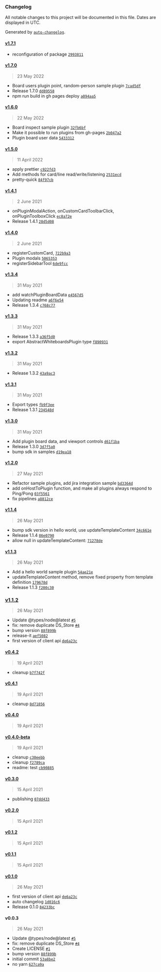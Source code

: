 ### Changelog

All notable changes to this project will be documented in this file. Dates are displayed in UTC.

Generated by [`auto-changelog`](https://github.com/CookPete/auto-changelog).

#### [v1.7.1](https://github.com/Whiteboards-io/whiteboards-plugins/compare/v1.7.0...v1.7.1)

- reconfiguration of package [`2993811`](https://github.com/Whiteboards-io/whiteboards-plugins/commit/2993811b8de3005d50db5dbdce11d2401769b383)

#### [v1.7.0](https://github.com/Whiteboards-io/whiteboards-plugins/compare/v1.6.0...v1.7.0)

> 23 May 2022

- Board users plugin point, random-person sample plugin [`7cad5df`](https://github.com/Whiteboards-io/whiteboards-plugins/commit/7cad5df6f1353d10a6bb33825d100eb524b682a6)
- Release 1.7.0 [`dd89558`](https://github.com/Whiteboards-io/whiteboards-plugins/commit/dd895584981ac5e4b1198ebf4b361f8d23038c58)
- npm run build in gh pages deploy [`a094aa5`](https://github.com/Whiteboards-io/whiteboards-plugins/commit/a094aa50cf904c9a04160c281e86d40c3176c3ef)

#### [v1.6.0](https://github.com/Whiteboards-io/whiteboards-plugins/compare/v1.5.0...v1.6.0)

> 22 May 2022

- Board inspect sample plugin [`32fb6bf`](https://github.com/Whiteboards-io/whiteboards-plugins/commit/32fb6bfde8dc4f5a850fb70f925b147e471ca607)
- Make it possible to run plugins from gh-pages [`2b047a2`](https://github.com/Whiteboards-io/whiteboards-plugins/commit/2b047a29504bb041aa40b4a2dc233cd1efc04b36)
- Plugin board user data [`5433312`](https://github.com/Whiteboards-io/whiteboards-plugins/commit/543331260b7c191bff493d5e3383302251eb2241)

#### [v1.5.0](https://github.com/Whiteboards-io/whiteboards-plugins/compare/v1.4.1...v1.5.0)

> 11 April 2022

- apply prettier [`c922fd3`](https://github.com/Whiteboards-io/whiteboards-plugins/commit/c922fd35571833edab30266a8147f34116c64ccc)
- Add methods for card/line read/write/listening [`2531ecd`](https://github.com/Whiteboards-io/whiteboards-plugins/commit/2531ecdbdf282674e989a60912c9ffb7f4024ea9)
- pretty-quick [`84f97cb`](https://github.com/Whiteboards-io/whiteboards-plugins/commit/84f97cb95c4b119da66cf3b21e79675a74aa9df9)

#### [v1.4.1](https://github.com/Whiteboards-io/whiteboards-plugins/compare/v1.4.0...v1.4.1)

> 2 June 2021

- onPluginModalAction, onCustomCardToolbarClick, onPluginToolboxClick [`ec8a72e`](https://github.com/Whiteboards-io/whiteboards-plugins/commit/ec8a72e6458c8d2d57d101d5339ca72a91ce082c)
- Release 1.4.1 [`28d5d08`](https://github.com/Whiteboards-io/whiteboards-plugins/commit/28d5d08c369b2bebd30f22af3719743a2946c2d6)

#### [v1.4.0](https://github.com/Whiteboards-io/whiteboards-plugins/compare/v1.3.4...v1.4.0)

> 2 June 2021

- registerCustomCard, [`722b9a3`](https://github.com/Whiteboards-io/whiteboards-plugins/commit/722b9a3c104f6db70725b3aebddeaa1f11735280)
- Plugin modals [`5065353`](https://github.com/Whiteboards-io/whiteboards-plugins/commit/5065353ab3b76de241596c9ea562451d8b3e244b)
- registerSidebarTool [`6de9fcc`](https://github.com/Whiteboards-io/whiteboards-plugins/commit/6de9fcc00e76200aca033de01624c081ec155253)

#### [v1.3.4](https://github.com/Whiteboards-io/whiteboards-plugins/compare/v1.3.3...v1.3.4)

> 31 May 2021

- add watchPluginBoardData [`e4567d5`](https://github.com/Whiteboards-io/whiteboards-plugins/commit/e4567d5775ffb4255d49a8c050891cebe61f3614)
- Updating readme [`a6f6e54`](https://github.com/Whiteboards-io/whiteboards-plugins/commit/a6f6e544fa80efb240da55b64b7c7dccafea01bb)
- Release 1.3.4 [`c768c77`](https://github.com/Whiteboards-io/whiteboards-plugins/commit/c768c77082d4910dc70bdd83fd3474f456ea15bf)

#### [v1.3.3](https://github.com/Whiteboards-io/whiteboards-plugins/compare/v1.3.2...v1.3.3)

> 31 May 2021

- Release 1.3.3 [`a36f5d0`](https://github.com/Whiteboards-io/whiteboards-plugins/commit/a36f5d0fce365fd62be8efc3ed2e4d0f8a126824)
- export AbstractWhiteboardsPlugin type [`f890931`](https://github.com/Whiteboards-io/whiteboards-plugins/commit/f890931684846df4746f6b409ee8dc69d1809c62)

#### [v1.3.2](https://github.com/Whiteboards-io/whiteboards-plugins/compare/v1.3.1...v1.3.2)

> 31 May 2021

- Release 1.3.2 [`43a9ac3`](https://github.com/Whiteboards-io/whiteboards-plugins/commit/43a9ac36d7fd1b266ea2778a92e8e2b9877f122c)

#### [v1.3.1](https://github.com/Whiteboards-io/whiteboards-plugins/compare/v1.3.0...v1.3.1)

> 31 May 2021

- Export types [`fb9f3ee`](https://github.com/Whiteboards-io/whiteboards-plugins/commit/fb9f3ee857f939ff18205157da45a5d98c2826cc)
- Release 1.3.1 [`234548d`](https://github.com/Whiteboards-io/whiteboards-plugins/commit/234548d9a00c6926cb069ef22f248f108d667668)

#### [v1.3.0](https://github.com/Whiteboards-io/whiteboards-plugins/compare/v1.2.0...v1.3.0)

> 31 May 2021

- Add plugin board data, and viewport controls [`d61f1ba`](https://github.com/Whiteboards-io/whiteboards-plugins/commit/d61f1ba32b05a5216ab66b04e6ffce2a5fb65434)
- Release 1.3.0 [`3d7f5a0`](https://github.com/Whiteboards-io/whiteboards-plugins/commit/3d7f5a038e4a71a88ce2446882c9cbd0bd4ec6fa)
- bump sdk in samples [`d19ea18`](https://github.com/Whiteboards-io/whiteboards-plugins/commit/d19ea18739b84b5b22b73a17fe1f5168e98f776d)

#### [v1.2.0](https://github.com/Whiteboards-io/whiteboards-plugins/compare/v1.1.4...v1.2.0)

> 27 May 2021

- Refactor sample plugins, add jira integration sample [`bd3364d`](https://github.com/Whiteboards-io/whiteboards-plugins/commit/bd3364d164e301dccb641905c8704a81a76731fe)
- add onHostToPlugin function, and make all plugins always respond to Ping/Pong [`03f5561`](https://github.com/Whiteboards-io/whiteboards-plugins/commit/03f55615cee401e367e916b8d3fa4af483d1b19b)
- fix pipelines [`a8812ce`](https://github.com/Whiteboards-io/whiteboards-plugins/commit/a8812ce656d47468c11e7cf38d9ed1c3c4fd75c6)

#### [v1.1.4](https://github.com/Whiteboards-io/whiteboards-plugins/compare/v1.1.3...v1.1.4)

> 26 May 2021

- bump sdk version in hello world, use updateTemplateContent [`34c661e`](https://github.com/Whiteboards-io/whiteboards-plugins/commit/34c661e9281a5e4bd675b69e0b5853d1baa2a1c4)
- Release 1.1.4 [`86e0790`](https://github.com/Whiteboards-io/whiteboards-plugins/commit/86e0790e1334fffc2bf84d857c95e5ad3b1500ea)
- allow null in updateTemplateContent: [`71278de`](https://github.com/Whiteboards-io/whiteboards-plugins/commit/71278debdd70d07b36a5cf9e0ea1ab0c61e940ea)

#### [v1.1.3](https://github.com/Whiteboards-io/whiteboards-plugins/compare/v1.1.2...v1.1.3)

> 26 May 2021

- Add a hello world sample plugin [`54ae21e`](https://github.com/Whiteboards-io/whiteboards-plugins/commit/54ae21eb1f6fbd574c9774e2a94f44b41c3a4713)
- updateTemplateContent method, remove fixed property from template definition [`179678d`](https://github.com/Whiteboards-io/whiteboards-plugins/commit/179678dea615294494147c28099c7390a2ef2f4d)
- Release 1.1.3 [`f200c30`](https://github.com/Whiteboards-io/whiteboards-plugins/commit/f200c30d2b36afc2c6f8df20e3ef7a82315886f9)

### [v1.1.2](https://github.com/Whiteboards-io/whiteboards-plugins/compare/v0.4.2...v1.1.2)

> 26 May 2021

- Update @types/node@latest [`#5`](https://github.com/Whiteboards-io/whiteboards-plugins/pull/5)
- fix: remove duplicate DS_Store [`#4`](https://github.com/Whiteboards-io/whiteboards-plugins/pull/4)
- bump version [`88f899b`](https://github.com/Whiteboards-io/whiteboards-plugins/commit/88f899b1336a993ef079de681e182855ec4543ab)
- release-it [`aef5082`](https://github.com/Whiteboards-io/whiteboards-plugins/commit/aef508244ad908c7d603615918ae0886924f1518)
- first version of client api [`de6a23c`](https://github.com/Whiteboards-io/whiteboards-plugins/commit/de6a23c71696b845ee5a9c76153ad657396de83e)

#### [v0.4.2](https://github.com/Whiteboards-io/whiteboards-plugins/compare/v0.4.1...v0.4.2)

> 19 April 2021

- cleanup [`b7f742f`](https://github.com/Whiteboards-io/whiteboards-plugins/commit/b7f742f5a19cccd2813413c383b605d3e9825579)

#### [v0.4.1](https://github.com/Whiteboards-io/whiteboards-plugins/compare/v0.4.0...v0.4.1)

> 19 April 2021

- cleanup [`8d71856`](https://github.com/Whiteboards-io/whiteboards-plugins/commit/8d71856f2c3f93479cdccc17f99e946c05f9e494)

#### [v0.4.0](https://github.com/Whiteboards-io/whiteboards-plugins/compare/v0.4.0-beta...v0.4.0)

> 19 April 2021

#### [v0.4.0-beta](https://github.com/Whiteboards-io/whiteboards-plugins/compare/v0.3.0...v0.4.0-beta)

> 19 April 2021

- cleanup [`c30eebb`](https://github.com/Whiteboards-io/whiteboards-plugins/commit/c30eebb1b85a9f5703fd89aef13b41a60f99ac72)
- cleanup [`f2789ca`](https://github.com/Whiteboards-io/whiteboards-plugins/commit/f2789ca8a5442e075158f0f1e0f769e9fb173db2)
- readme: test [`cb90885`](https://github.com/Whiteboards-io/whiteboards-plugins/commit/cb9088533b0fa8978dbe8afdd4f70914a7b84ab0)

#### [v0.3.0](https://github.com/Whiteboards-io/whiteboards-plugins/compare/v0.2.0...v0.3.0)

> 15 April 2021

- publishing [`07dd433`](https://github.com/Whiteboards-io/whiteboards-plugins/commit/07dd433138b2cdbeba55cfd440618eabb18e9893)

#### [v0.2.0](https://github.com/Whiteboards-io/whiteboards-plugins/compare/v0.1.2...v0.2.0)

> 15 April 2021

#### [v0.1.2](https://github.com/Whiteboards-io/whiteboards-plugins/compare/v0.1.1...v0.1.2)

> 15 April 2021

#### [v0.1.1](https://github.com/Whiteboards-io/whiteboards-plugins/compare/v0.1.0...v0.1.1)

> 15 April 2021

#### [v0.1.0](https://github.com/Whiteboards-io/whiteboards-plugins/compare/v0.0.3...v0.1.0)

> 26 May 2021

- first version of client api [`de6a23c`](https://github.com/Whiteboards-io/whiteboards-plugins/commit/de6a23c71696b845ee5a9c76153ad657396de83e)
- auto changelog [`1d016c6`](https://github.com/Whiteboards-io/whiteboards-plugins/commit/1d016c648760d5531debf8455961b9a61ae78d24)
- Release 0.1.0 [`84233bc`](https://github.com/Whiteboards-io/whiteboards-plugins/commit/84233bc7eedc62528a58a1fe172c4d65d43a5609)

#### v0.0.3

> 26 May 2021

- Update @types/node@latest [`#5`](https://github.com/Whiteboards-io/whiteboards-plugins/pull/5)
- fix: remove duplicate DS_Store [`#4`](https://github.com/Whiteboards-io/whiteboards-plugins/pull/4)
- Create LICENSE [`#1`](https://github.com/Whiteboards-io/whiteboards-plugins/pull/1)
- bump version [`88f899b`](https://github.com/Whiteboards-io/whiteboards-plugins/commit/88f899b1336a993ef079de681e182855ec4543ab)
- initial commit [`53a8be2`](https://github.com/Whiteboards-io/whiteboards-plugins/commit/53a8be21acb809e44e4f423ee0899affa511ebbb)
- no yarn [`627ca9a`](https://github.com/Whiteboards-io/whiteboards-plugins/commit/627ca9ac92a6cc930a6833dd2ac2e3858c5511f3)

